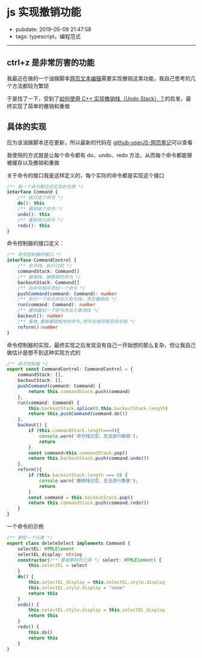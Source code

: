 # js 实现撤销功能

- pubdate: 2019-05-09 21:47:58
- tags: typescript，编程范式

---

## ctrl+z 是非常厉害的功能

我最近在做的一个油猴脚本[网页文本编辑](https://greasyfork.org/zh-CN/scripts/372082-%E7%BD%91%E9%A1%B5%E6%96%87%E6%9C%AC%E7%BC%96%E8%BE%91-%E5%81%9A%E7%AC%94%E8%AE%B0%E7%9A%84%E5%A5%BD%E9%80%89%E6%8B%A9)需要实现撤销这类功能，我自己思考的几个方法都较为繁琐

于是找了一下，受到了[如何使用 C++ 实现撤销栈（Undo Stack）？](https://www.zhihu.com/question/315923538/answer/622733270)的启发，最终实现了简单的撤销和重做

## 具体的实现

应为该油猴脚本还在更新，所以最新的代码在 [github-userJS-网页笔记](https://github.com/2234839/userJS/tree/master/%E7%BD%91%E9%A1%B5%E7%AC%94%E8%AE%B0)可以查看

我使用的方式就是让每个命令都有 do、undo、redo 方法，从而每个命令都能够被缓存以及撤销和重做

关于命令的接口我是这样定义的，每个实际的命令都是实现这个接口

```typescript
/** 每一个命令都应该实现的东西 */
interface Command {
    /** 执行这个命令 */
    do(): this
    /** 撤销这个命令 */
    undo(): this
    /** 重新执行命令 */
    redo(): this
}
```

命令控制器的接口定义：

```typescript
/** 命令控制器的接口 */
interface CommandControl {
    /** 命令栈，执行过的 */
    commandStack: Command[]
    /** 撤销栈，被撤销的命令 */
    backoutStack: Command[]
    /** 向命令栈中添加一个命令 */
    pushCommand(command: Command): number
    /** 执行一个命令并加入命令栈，清空撤销栈 */
    run(command: Command): number
    /** 撤销最后一个命令并加入撤消栈 */
    backout(): number
    /** 重做,重做撤销栈中的命令,命令会被转移至命令栈 */
    reform():number
}
```

命令控制器的实现，最终实现之后发现没有自己一开始想的那么复杂，但让我自己做估计是想不到这种实现方式的

```typescript
/** 命令控制器 */
export const CommandControl: CommandControl = {
    commandStack: [],
    backoutStack: [],
    pushCommand(command: Command) {
        return this.commandStack.push(command)
    },
    run(command: Command) {
        this.backoutStack.splice(0,this.backoutStack.length)
        return this.pushCommand(command.do())
    },
    backout() {
        if (this.commandStack.length===0){
            console.warn('命令栈已空，无法进行撤销');
            return
        }
        const command=this.commandStack.pop()
        return this.backoutStack.push(command.undo())
    },
    reform(){
        if (this.backoutStack.length === 0) {
            console.warn('撤销栈已空，无法进行重做');
            return
        }
        const command = this.backoutStack.pop()
        return this.commandStack.push(command.redo())
    }
}
```

一个命令的示例

```typescript
/** 删除一个元素 */
export class deleteSelect implements Command {
    selectEL: HTMLElement
    selectEL_display: string
    constructor(/** 要被删除的元素 */ select: HTMLElement) {
        this.selectEL = select
    }
    do() {
        this.selectEL_display = this.selectEL.style.display
        this.selectEL.style.display = "none"
        return this
    }
    undo() {
        this.selectEL.style.display = this.selectEL_display
        return this
    }
    redo() {
        this.do()
        return this
    }
}
```
